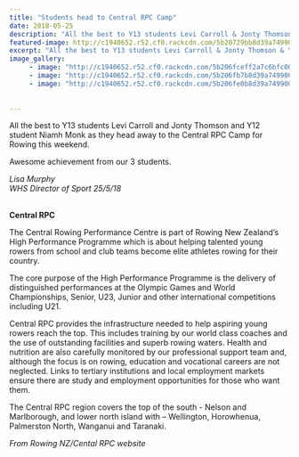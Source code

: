 ```yaml
---
title: "Students head to Central RPC Camp"
date: 2018-05-25
description: "All the best to Y13 students Levi Carroll & Jonty Thomson & Y12 student Niamh Monk as they head away to the Central RPC..."
featured-image: http://c1940652.r52.cf0.rackcdn.com/5b20729bb8d39a749900239c/CENTRAL-ROWING-image.gif
excerpt: "All the best to Y13 students Levi Carroll & Jonty Thomson & Y12 student Niamh Monk as they head away to the Central RPC Camp."
image_gallery:
     - image: "http://c1940652.r52.cf0.rackcdn.com/5b206fceff2a7c6bfc002356/RPC-Camp-Levi-Carroll-May-2018.jpg"
     - image: "http://c1940652.r52.cf0.rackcdn.com/5b206fb7b8d39a7499002398/RPC-Camp-Jonty-thompson-May-2018.jpg"
     - image: "http://c1940652.r52.cf0.rackcdn.com/5b206fe0b8d39a749900239a/RPC-Camp-Niamh-Monk-May-2018.jpg"
    
    
---
```


<p><span>All the best to Y13 students Levi Carroll and Jonty Thomson and Y12 student Niamh Monk as they head away to the&nbsp;<span>Central RPC Camp for Rowing this weekend.&nbsp;</span>&nbsp;</span></p>
<p><span>Awesome achievement from our 3 students.</span></p>
<p><em>Lisa Murphy</em><br /><em>WHS Director of Sport 25/5/18<br /><br /></em></p>
<p><strong>Central RPC</strong></p>
<p>The Central Rowing Performance Centre is part of Rowing New Zealand&rsquo;s High Performance Programme which is about helping talented young rowers from school and club teams become elite athletes rowing for their country.</p>
<p>The core purpose of the High Performance Programme is the delivery of distinguished performances at the Olympic Games and World Championships, Senior, U23, Junior and other international competitions including U21.</p>
<p>Central RPC provides the infrastructure needed to help aspiring young rowers reach the top. This includes training by our world class coaches and the use of outstanding facilities and superb rowing waters. Health and nutrition are also carefully monitored by our professional support team and, although the focus is on rowing, education and vocational careers are not neglected. Links to tertiary institutions and local employment markets ensure there are study and employment opportunities for those who want them.</p>
<p>The Central RPC region covers the top of the south - Nelson and Marlborough, and lower north island with &ndash; Wellington, Horowhenua, Palmerston North, Wanganui and Taranaki.</p>
<p><em>From Rowing NZ/Cental RPC website</em></p>

